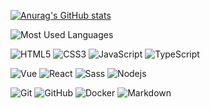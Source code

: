 [![Anurag's GitHub stats](https://github-readme-stats.vercel.app/api?username=b-yp&show_icons=true&theme=radical)](https://github.com/anuraghazra/github-readme-stats)

![Most Used Languages](https://github-readme-stats.vercel.app/api/top-langs/?username=b-yp&layout=compact&theme=radical)
<br>

![HTML5](https://img.shields.io/badge/-HTML5-%23E44D27?style=for-the-badge&logo=html5&logoColor=ffffff) 
![CSS3](https://img.shields.io/badge/-CSS3-%231572B6?style=for-the-badge&logo=css3)
![JavaScript](https://img.shields.io/badge/-JavaScript-%23F7DF1C?style=for-the-badge&logo=javascript&logoColor=000&labelColor=%23F7DF1C&color=%23FFCE5A)
![TypeScript](https://img.shields.io/badge/-TypeScript-%233178C6?style=for-the-badge&logo=typescript&logoColor=ffffff&labelColor=%234A86CF&color=%233178C6)
<br>

![Vue](https://img.shields.io/badge/-Vue-4fc08d?style=for-the-badge&logo=vue.js&logoColor=ffffff)
![React](https://img.shields.io/badge/-React-61DAFB?style=for-the-badge&logo=react&logoColor=000)
![Sass](https://img.shields.io/badge/-Sass-%23CC6699?style=for-the-badge&logo=sass&logoColor=ffffff)
![Nodejs](https://img.shields.io/badge/-Nodejs-339933?style=for-the-badge&logo=Node.js&logoColor=ffffff)
<br>

![Git](https://img.shields.io/badge/-Git-%23F05032?style=for-the-badge&logo=git&logoColor=%23ffffff)
![GitHub](https://img.shields.io/badge/-GitHub-181717?style=for-the-badge&logo=github)
![Docker](http://img.shields.io/badge/-docker-2496ED?style=for-the-badge&logo=docker&logoColor=ffffff)
![Markdown](https://img.shields.io/badge/Markdown-000000?style=for-the-badge&logo=markdown&logoColor=white)
<br>
